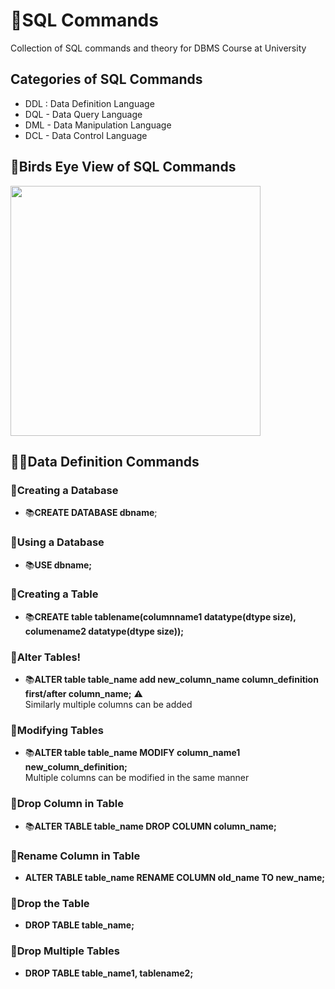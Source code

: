 # 🚀SQL Commands
Collection of SQL commands and theory for DBMS Course at University

## Categories of SQL Commands 
- DDL : Data Definition Language
- DQL - Data Query Language
- DML - Data Manipulation Language
- DCL - Data Control Language

## 🦉Birds Eye View of SQL Commands
<img src = "https://user-images.githubusercontent.com/44313631/132503109-1d37373d-ddfb-430f-9b18-60607d4ab334.png" width = 400px height = 400px/>

## 👩‍💻Data Definition Commands
### 🚀Creating a Database
- 📚**CREATE DATABASE dbname**;
### 🚀Using a Database
- 📚**USE dbname;**
### 🚀Creating a Table
- 📚**CREATE table tablename(columnname1 datatype(dtype size), columename2 datatype(dtype size));**
### 🚀Alter Tables!
- 📚**ALTER table table_name add new_column_name column_definition first/after column_name;** ⚠
      <br>Similarly multiple columns can be added
### 🚀Modifying Tables
- 📚**ALTER table table_name MODIFY column_name1 new_column_definition;** <br> Multiple columns can be modified in the same manner
### 🚀Drop Column in Table
- 📚**ALTER TABLE table_name DROP COLUMN column_name;**
### 🚀Rename Column in Table
- **ALTER TABLE table_name RENAME COLUMN old_name TO new_name;**
### 🚀Drop the Table
- **DROP TABLE table_name;**
### 🚀Drop Multiple Tables
- **DROP TABLE table_name1, tablename2;**
